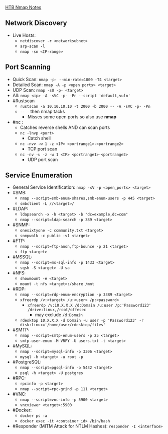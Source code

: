 
[HTB Nmap Notes](obsidian://open?vault=Main-Notes&file=%F0%9F%9F%A9HTB%20Academy%2F03_Nmap%20Network%20Enums%2FHost%20and%20Port%20Scanning)
## Network Discovery

- Live Hosts:
    - `netdiscover -r <networksubnet>`
    - `arp-scan -l`
    - `nmap -sn <IP-range>`

## Port Scanning

- Quick Scan: `nmap -p- --min-rate=1000 -T4 <target>`
- Detailed Scan: `nmap -A -p <open ports> <target>`
- UDP Scan: `nmap -sU -p- <target>`
- All: `nmap <ip> -A -sVC -p- -Pn --script 'default,vuln'`
- #Rustscan
	- `rustscan -a 10.10.10.10 -t 2000 -b 2000 -- -A -sVC -p- -Pn` 
	- `-- -` then nmap tacks
		- Misses some open ports so also use **nmap**
- #nc :
	- Catches reverse shells AND can scan ports
	- `nc -lnvp <port>`
		- Catch shell
	- `nc -nvv -w 1 -z <IP> <portrange1>-<portrange2>`
		- TCP port scan
	- `nc -nv -u -z -w 1 <IP> <portrange1>-<portrange2>`
		- UDP port scan

## Service Enumeration

- General Service Identification: `nmap -sV -p <open_ports> <target>`
- #SMB:
    - `nmap --script=smb-enum-shares,smb-enum-users -p 445 <target>`
    - `smbclient -L //<target>/`
- #LDAP:
    - `ldapsearch -x -h <target> -b "dc=example,dc=com"`
    - `nmap --script=ldap-search -p 389 <target>`
- #SNMP:
    - `onesixtyone -c community.txt <target>`
    - `snmpwalk -c public -v1 <target>`
- #FTP:
    - `nmap --script=ftp-anon,ftp-bounce -p 21 <target>`
    - `ftp <target>`
- #MSSQL:
    - `nmap --script=ms-sql-info -p 1433 <target>`
    - `sqsh -S <target> -U sa`
- #NFS:
    - `showmount -e <target>`
    - `mount -t nfs <target>:/share /mnt`
- #RDP:
    - `nmap --script=rdp-enum-encryption -p 3389 <target>`
    - `xfreerdp /v:<target> /u:<user> /p:<password>`
	    - `xfreerdp /v:10.X.X.X /d:Domain /u:user /p:'Password123' /drive:linux,/root/offesec`
		    - may exclude `/d:Domain`
	- `rdesktop 10.X.X.X -d Domain -u user -p 'Password123' -r disk:linux='/home/user/rdesktop/files'`
- #SMTP:
    - `nmap --script=smtp-enum-users -p 25 <target>`
    - `smtp-user-enum -M VRFY -U users.txt -t <target>`
- #MySQL:
    - `nmap --script=mysql-info -p 3306 <target>`
    - `mysql -h <target> -u root -p`
- #PostgreSQL:
    - `nmap --script=pgsql-info -p 5432 <target>`
    - `psql -h <target> -U postgres`
- #RPC:
    - `rpcinfo -p <target>`
    - `nmap --script=rpc-grind -p 111 <target>`
- #VNC:
    - `nmap --script=vnc-info -p 5900 <target>`
    - `vncviewer <target>:5900`
- #Docker:
    - `docker ps -a`
    - `docker exec -it <container_id> /bin/bash`
- #Responder (MITM Attack for NTLM Hashes): `responder -I <interface>`

